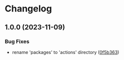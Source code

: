 # Changelog

## 1.0.0 (2023-11-09)


### Bug Fixes

* rename 'packages' to 'actions' directory ([0f5b363](https://github.com/abinnovision/actions/commit/0f5b36378bee263944d2497d40a90cd525cb3aec))
